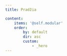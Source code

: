 ```yaml
---
title: Pradžia

content:
    items: '@self.modular'
    order:
        by: default
        dir: asc
        custom:
            - _hero
---
```


